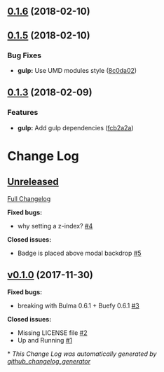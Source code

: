 <a name="0.1.6"></a>
## [0.1.6](https://github.com/Wikiki/bulma-badge/compare/0.1.5...0.1.6) (2018-02-10)



<a name="0.1.5"></a>
## [0.1.5](https://github.com/Wikiki/bulma-badge/compare/0.1.4...0.1.5) (2018-02-10)


### Bug Fixes

* **gulp:** Use UMD modules style ([8c0da02](https://github.com/Wikiki/bulma-badge/commit/8c0da02))



<a name="0.1.3"></a>
## [0.1.3](https://github.com/Wikiki/bulma-badge/compare/v0.1.0...v0.1.3) (2018-02-09)


### Features

* **gulp:** Add gulp dependencies ([fcb2a2a](https://github.com/Wikiki/bulma-badge/commit/fcb2a2a))



# Change Log

## [Unreleased](https://github.com/wikiki/bulma-badge/tree/HEAD)

[Full Changelog](https://github.com/wikiki/bulma-badge/compare/v0.1.0...HEAD)

**Fixed bugs:**

- why setting a z-index? [\#4](https://github.com/Wikiki/bulma-badge/issues/4)

**Closed issues:**

- Badge is placed above modal backdrop [\#5](https://github.com/Wikiki/bulma-badge/issues/5)

## [v0.1.0](https://github.com/wikiki/bulma-badge/tree/v0.1.0) (2017-11-30)
**Fixed bugs:**

- breaking with Bulma 0.6.1 + Buefy 0.6.1 [\#3](https://github.com/Wikiki/bulma-badge/issues/3)

**Closed issues:**

- Missing LICENSE file [\#2](https://github.com/Wikiki/bulma-badge/issues/2)
- Up and Running [\#1](https://github.com/Wikiki/bulma-badge/issues/1)



\* *This Change Log was automatically generated by [github_changelog_generator](https://github.com/skywinder/Github-Changelog-Generator)*